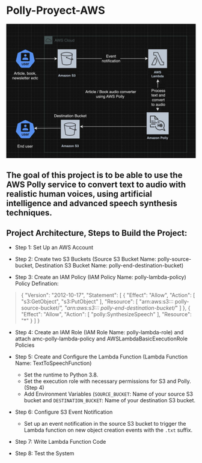 
# Polly-Proyect-AWS

![enter image description here](./AWS-polly.jpeg)

##  The goal of this project is to be able to use the AWS Polly service to convert text to audio with realistic human voices, using artificial intelligence and advanced speech synthesis techniques.

## Project Architecture, Steps to Build the Project:

-   Step 1: Set Up an AWS Account
    
-   Step 2: Create two S3 Buckets (Source S3 Bucket Name: polly-source-bucket, Destination S3 Bucket Name: polly-end-destination-bucket)
    
-   Step 3: Create an IAM Policy (IAM Policy Name: polly-lambda-policy)  
    Policy Defination:
>
> {
  "Version": "2012-10-17",
  "Statement": [
      {
          "Effect": "Allow",
          "Action": [
              "s3:GetObject",
              "s3:PutObject"
          ],
          "Resource": [
              "arn:aws:s3::: polly-source-bucket/*",
              "arn:aws:s3::: polly-end-destination-bucket/*"
          ]
      },
      {
          "Effect": "Allow",
          "Action": [
              "polly:SynthesizeSpeech"
          ],
          "Resource": "*"
      }
  ]
}
>

-   Step 4: Create an IAM Role (IAM Role Name: polly-lambda-role) and attach amc-polly-lambda-policy and AWSLambdaBasicExecutionRole Policies
    
-   Step 5: Create and Configure the Lambda Function (Lambda Function Name: TextToSpeechFunction)
    -   Set the runtime to Python 3.8.
    -   Set the execution role with necessary permissions for S3 and Polly. (Step 4)
    -   Add Environment Variables (`SOURCE_BUCKET`: Name of your source S3 bucket and  `DESTINATION_BUCKET`: Name of your destination S3 bucket.
-   Step 6: Configure S3 Event Notification
    
    -   Set up an event notification in the source S3 bucket to trigger the Lambda function on new object creation events with the  `.txt`  suffix.
-   Step 7: Write Lambda Function Code
    
-   Step 8: Test the System